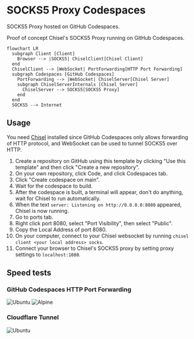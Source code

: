 # SOCKS5 Proxy Codespaces
SOCKS5 Proxy hosted on GitHub Codespaces.

Proof of concept Chisel's SOCKS5 Proxy running on GitHub Codespaces.

```mermaid
flowchart LR
  subgraph Client [Client]
    Browser --> |SOCKS5| ChiselClient[Chisel Client]
  end
  ChiselClient --> |WebSocket| PortForwarding[HTTP Port Forwarding]
  subgraph Codespaces [GitHub Codespaces]
    PortForwarding --> |WebSocket| ChiselServer[Chisel Server]
    subgraph ChiselServerInternals [Chisel Server]
      ChiselServer --> SOCKS5[SOCKS5 Proxy]
    end
  end
  SOCKS5 --> Internet
```

## Usage
You need [Chisel](https://github.com/jpillora/chisel) installed since GitHub Codespaces only allows forwarding of HTTP protocol, and WebSocket can be used to tunnel SOCKS5 over HTTP.

1. Create a repository on GitHub using this template by clicking "Use this template" and then click "Create a new repository".
2. On your own repository, click Code, and click Codespaces tab.
3. Click "Create codespace on main".
4. Wait for the codespace to build.
5. After the codespace is built, a terminal will appear, don't do anything, wait for Chisel to run automatically.
6. When the text `server: Listening on http://0.0.0.0:8080` appeared, Chisel is now running.
7. Go to ports tab.
8. Right click port 8080, select "Port Visibility", then select "Public".
9. Copy the Local Address of port 8080.
10. On your computer, connect to your Chisel websocket by running `chisel client <your local address> socks`.
11. Connect your browser to Chisel's SOCKS5 proxy by setting proxy settings to `localhost:1080`.

## Speed tests
### GitHub Codespaces HTTP Port Forwarding
![Ubuntu](https://www.speedtest.net/result/14746929029.png)
![Alpine](https://www.speedtest.net/result/14746855197.png)

### Cloudflare Tunnel
![Ubuntu](https://www.speedtest.net/result/15249339575.png)